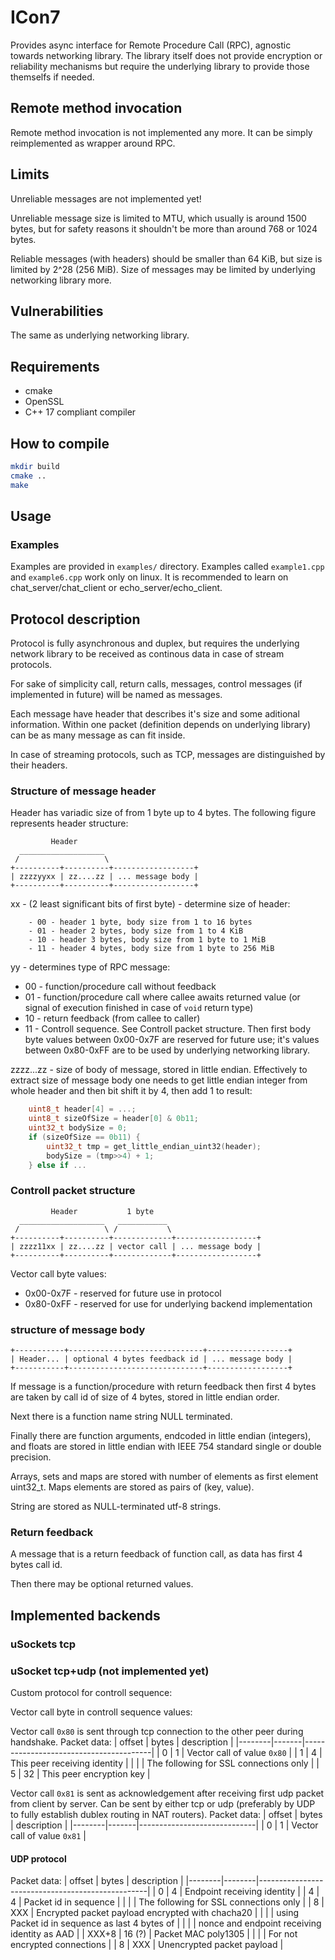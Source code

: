 
# ICon7

Provides async interface for Remote Procedure Call (RPC), agnostic towards
networking library. The
library itself does not provide encryption or reliability mechanisms but require
the underlying library to provide those themselfs if needed.

## Remote method invocation

Remote method invocation is not implemented any more. It can be simply
reimplemented as wrapper around RPC.

## Limits

Unreliable messages are not implemented yet!

Unreliable message size is limited to MTU, which usually is around 1500 bytes,
but for safety reasons it shouldn't be more than around 768 or 1024 bytes.

Reliable messages (with headers) should be smaller than 64 KiB, but
size is limited by 2^28 (256 MiB). Size of messages may be limited by underlying
networking library more.

## Vulnerabilities

The same as underlying networking library.

## Requirements

- cmake
- OpenSSL
- C++ 17 compliant compiler

## How to compile

```bash
mkdir build
cmake ..
make
```

## Usage

### Examples

Examples are provided in `examples/` directory. Examples called `example1.cpp`
and `example6.cpp` work only on linux. It is recommended to learn on
chat\_server/chat\_client or echo\_server/echo\_client.

## Protocol description

Protocol is fully asynchronous and duplex, but requires the underlying network
library to be received as continous data in case of stream protocols.

For sake of simplicity call, return calls, messages, control messages (if
implemented in future) will be named as messages.

Each message have header that describes it's size and some aditional information.
Within one packet (definition depends on underlying library) can be as many
message as can fit inside.

In case of streaming protocols, such as TCP, messages are distinguished by their
headers.

### Structure of message header

Header has variadic size of from 1 byte up to 4 bytes. The following figure
represents header structure:

```
         Header
  ___________________
 /                   \
+----------+----------+------------------+
| zzzzyyxx | zz....zz | ... message body |
+----------+----------+------------------+
```

xx - (2 least significant bits of first byte) - determine size of header:
```
    - 00 - header 1 byte, body size from 1 to 16 bytes
    - 01 - header 2 bytes, body size from 1 to 4 KiB
    - 10 - header 3 bytes, body size from 1 byte to 1 MiB
    - 11 - header 4 bytes, body size from 1 byte to 256 MiB 
```

yy - determines type of RPC message:
- 00 - function/procedure call without feedback
- 01 - function/procedure call where callee awaits returned value
           (or signal of execution finished in case of `void` return type)
- 10 - return feedback (from callee to caller)
- 11 - Controll sequence. See Controll packet structure.
    Then first body byte values between 0x00-0x7F are
           reserved for future use; it's values between 0x80-0xFF are to be used
           by underlying networking library.

zzzz...zz - size of body of message, stored in little endian. Effectively to
    extract size of message body one needs to get little endian integer from
    whole header and then bit shift it by 4, then add 1 to result:
``` C
    uint8_t header[4] = ...;
    uint8_t sizeOfSize = header[0] & 0b11;
    uint32_t bodySize = 0;
    if (sizeOfSize == 0b11) {
        uint32_t tmp = get_little_endian_uint32(header);
        bodySize = (tmp>>4) + 1;
    } else if ...
```

### Controll packet structure
```
         Header           1 byte
  ___________________   ___________
 /                   \ /           \
+----------+----------+-------------+------------------+
| zzzz11xx | zz....zz | vector call | ... message body |
+----------+----------+-------------+------------------+
```

Vector call byte values:
- 0x00-0x7F - reserved for future use in protocol
- 0x80-0xFF - reserved for use for underlying backend implementation

### structure of message body

```
+-----------+------------------------------+------------------+
| Header... | optional 4 bytes feedback id | ... message body |
+-----------+------------------------------+------------------+
```

If message is a function/procedure with return feedback then first 4 bytes are
taken by call id of size of 4 bytes, stored in little endian order.

Next there is a function name string NULL terminated.

Finally there are function arguments, endcoded in little endian (integers),
and floats are stored in little endian with IEEE 754 standard single or double
precision.

Arrays, sets and maps are stored with number of elements as first element
uint32\_t. Maps elements are stored as pairs of (key, value).

String are stored as NULL-terminated utf-8 strings.

### Return feedback

A message that is a return feedback of function call, as data has first 4 bytes
call id.

Then there may be optional returned values.

## Implemented backends

### uSockets tcp

### uSocket tcp+udp (not implemented yet)

Custom protocol for controll sequence:

Vector call byte in controll sequence values:

Vector call `0x80` is sent through tcp connection to the other peer during
handshake. Packet data:
| offset | bytes | description                            |
|--------|-------|----------------------------------------|
| 0      | 1     | Vector call of value `0x80`            |
| 1      | 4     | This peer receiving identity           |
|        |       | The following for SSL connections only |
| 5      | 32    | This peer encryption key               |

Vector call `0x81` is sent as acknowledgement after receiving first udp packet
from client by server. Can be sent by either tcp or udp (preferably by UDP to
fully establish dublex routing in NAT routers). Packet data:
| offset | bytes | description                 |
|--------|-------|-----------------------------|
| 0      | 1     | Vector call of value `0x81` |

#### UDP protocol

Packet data:
| offset | bytes  | description                                      |
|--------|--------|--------------------------------------------------|
| 0      | 4      | Endpoint receiving identity                      |
| 4      | 4      | Packet id in sequence                            |
|        |        | The following for SSL connections only           |
| 8      | XXX    | Encrypted packet payload encrypted with chacha20 |
|        |        | using Packet id in sequence as last 4 bytes of   |
|        |        | nonce and endpoint receiving identity as AAD     |
| XXX+8  | 16 (?) | Packet MAC poly1305                              |
|        |        | For not encrypted connections                    |
| 8      | XXX    | Unencrypted packet payload                       |



